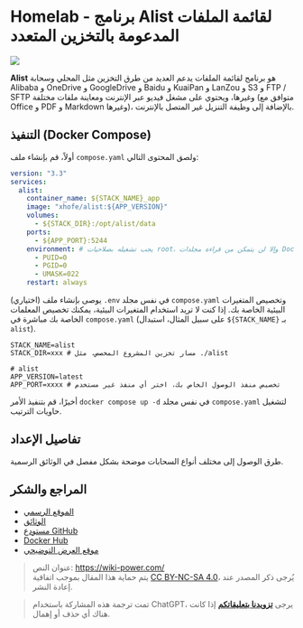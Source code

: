 # Homelab - برنامج Alist لقائمة الملفات المدعومة بالتخزين المتعدد

![](https://wiki-media-1253965369.cos.ap-guangzhou.myqcloud.com/img/202304141808001.png)

**Alist** هو برنامج لقائمة الملفات يدعم العديد من طرق التخزين مثل المحلي وسحابة Alibaba و OneDrive و GoogleDrive و Baidu و KuaiPan و LanZou و S3 و FTP / SFTP وغيرها، ويحتوي على مشغل فيديو عبر الإنترنت ومعاينة ملفات مختلفة (متوافق مع Office و PDF و Markdown وغيرها)، بالإضافة إلى وظيفة التنزيل غير المتصل بالإنترنت.

## التنفيذ (Docker Compose)

أولاً، قم بإنشاء ملف `compose.yaml` ولصق المحتوى التالي:

```yaml title="compose.yaml"
version: "3.3"
services:
  alist:
    container_name: ${STACK_NAME}_app
    image: "xhofe/alist:${APP_VERSION}"
    volumes:
      - ${STACK_DIR}:/opt/alist/data
    ports:
      - ${APP_PORT}:5244
    environment: # يجب تشغيله بصلاحيات root، وإلا لن يتمكن من قراءة مجلدات Docker الأخرى أو مجلد root على المضيف
      - PUID=0
      - PGID=0
      - UMASK=022
    restart: always
```

(اختياري) يوصى بإنشاء ملف `.env` في نفس مجلد `compose.yaml` وتخصيص المتغيرات البيئية الخاصة بك. إذا كنت لا تريد استخدام المتغيرات البيئية، يمكنك تخصيص المعلمات الخاصة بك مباشرة في `compose.yaml` (على سبيل المثال، استبدال `${STACK_NAME}` بـ `alist`).

```dotenv title=".env"
STACK_NAME=alist
STACK_DIR=xxx # مسار تخزين المشروع المخصص، مثل ./alist

# alist
APP_VERSION=latest
APP_PORT=xxxx # تخصيص منفذ الوصول الخاص بك، اختر أي منفذ غير مستخدم
```

أخيرًا، قم بتنفيذ الأمر `docker compose up -d` في نفس مجلد `compose.yaml` لتشغيل حاويات الترتيب.

## تفاصيل الإعداد

طرق الوصول إلى مختلف أنواع السحابات موضحة بشكل مفصل في الوثائق الرسمية.

## المراجع والشكر

- [الموقع الرسمي](https://alist.nn.ci/)
- [الوثائق](https://alist.nn.ci/guide/install/docker.html#release-version)
- [مستودع GitHub](https://github.com/alist-org/alist)
- [Docker Hub](https://hub.docker.com/r/xhofe/alist)
- [موقع العرض التوضيحي](https://al.nn.ci/)

> عنوان النص: <https://wiki-power.com/>  
> يتم حماية هذا المقال بموجب اتفاقية [CC BY-NC-SA 4.0](https://creativecommons.org/licenses/by/4.0/deed.zh)، يُرجى ذكر المصدر عند إعادة النشر.

> تمت ترجمة هذه المشاركة باستخدام ChatGPT، يرجى [**تزويدنا بتعليقاتكم**](https://github.com/linyuxuanlin/Wiki_MkDocs/issues/new) إذا كانت هناك أي حذف أو إهمال.
